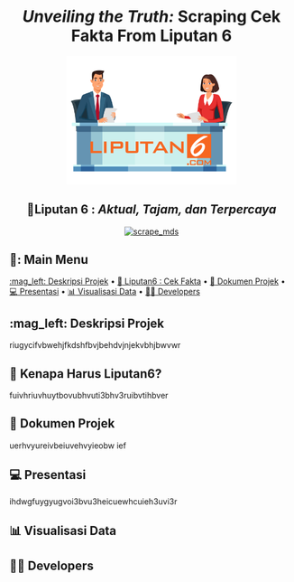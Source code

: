 <div align="center"><h1><b><em>Unveiling the Truth:</em></b> Scraping Cek Fakta From Liputan 6</h1>
</div>
<p align="center" width="60%">
    <img width="60%" src="logo/logo liputan 6.png">
</p>
<div align="center">
<h2>📢Liputan 6 : <em>Aktual, Tajam, dan Terpercaya</em></h2>
    
[![scrape_mds](https://github.com/dwiftrnti/PraktikumMDS-Scrapping/actions/workflows/main.yml/badge.svg)](https://github.com/dwiftrnti/PraktikumMDS-Scrapping/actions/workflows/main.yml)
</div>

## 📰: Main Menu
</div>

[:mag_left: Deskripsi Projek](#mag_left-deskripsi-projek)
•
[:newspaper: Liputan6 : Cek Fakta](#newspape-kenapa-harus-liputan6-?)
•
[:open_file_folder: Dokumen Projek](#open_file_folder-dokumen-projek)
•
[:computer: Presentasi](#computer-presentasi)
•
[:bar_chart: Visualisasi Data](#bar_chart-visualisasi-data)
•
[:woman_technologist: Developers](#woman_technologist-developers)
</div>


## :mag_left: Deskripsi Projek

riugycifvbwehjfkdshfbvjbehdvjnjekvbhjbwvwr

## :newspaper: Kenapa Harus Liputan6?

fuivhriuvhuytbovubhvuti3bhv3ruibvtihbver

## :open_file_folder: Dokumen Projek

uerhvyureivbeiuvehvyieobw ief

## :computer: Presentasi

ihdwgfuygyugvoi3bvu3heicuewhcuieh3uvi3r

## :bar_chart: Visualisasi Data
## :woman_technologist: Developers


